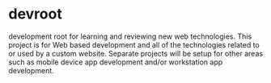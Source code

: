 # devroot
development root for learning and reviewing new web technologies.  This project is for Web based development and all of the technologies related to or used by a custom website.  Separate projects will be setup for other areas such as mobile device app development and/or workstation app development.
